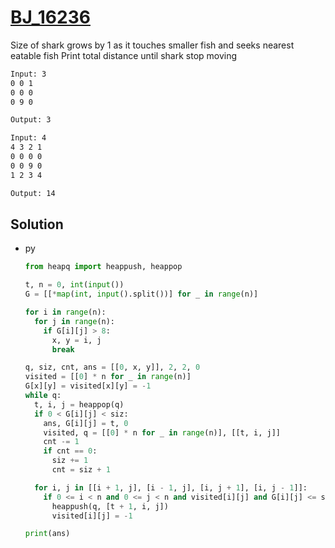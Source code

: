 # [BJ_16236](https://acmicpc.net/problem/16236)

Size of shark grows by 1 as it touches smaller fish and seeks nearest eatable fish
Print total distance until shark stop moving

```txt
Input: 3
0 0 1
0 0 0
0 9 0

Output: 3

Input: 4
4 3 2 1
0 0 0 0
0 0 9 0
1 2 3 4

Output: 14
```

## Solution

* py

  ```py
  from heapq import heappush, heappop

  t, n = 0, int(input())
  G = [[*map(int, input().split())] for _ in range(n)]

  for i in range(n):
    for j in range(n):
      if G[i][j] > 8:
        x, y = i, j
        break

  q, siz, cnt, ans = [[0, x, y]], 2, 2, 0
  visited = [[0] * n for _ in range(n)]
  G[x][y] = visited[x][y] = -1
  while q:
    t, i, j = heappop(q)
    if 0 < G[i][j] < siz:
      ans, G[i][j] = t, 0
      visited, q = [[0] * n for _ in range(n)], [[t, i, j]]
      cnt -= 1
      if cnt == 0:
        siz += 1
        cnt = siz + 1

    for i, j in [[i + 1, j], [i - 1, j], [i, j + 1], [i, j - 1]]:
      if 0 <= i < n and 0 <= j < n and visited[i][j] and G[i][j] <= siz:
        heappush(q, [t + 1, i, j])
        visited[i][j] = -1

  print(ans)
  ```
